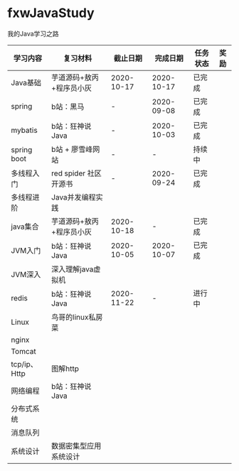 # fxwJavaStudy
我的Java学习之路
     
|学习内容|复习材料|截止日期|完成日期|任务状态|奖励
------|------|------|------|------|------|
Java基础|芋道源码+敖丙+程序员小灰|2020-10-17|2020-10-17|已完成	 
spring|b站：黑马|-|2020-09-08|	已完成	 
mybatis|b站：狂神说Java|-|2020-10-03|已完成	 
spring boot|b站 + 廖雪峰网站|-|-|持续中	 
多线程入门|red spider 社区开源书|-|2020-09-24|已完成	 
多线程进阶|Java并发编程实践
java集合|芋道源码+敖丙+程序员小灰|2020-10-18|-|已完成	 
JVM入门|b站：狂神说Java|2020-10-05|2020-10-07|已完成	 
JVM深入|	深入理解java虚拟机	 	 	 	 
redis|b站：狂神说Java|2020-11-22|-|进行中|
Linux|鸟哥的linux私房菜	 	 	 
nginx||||| 	 	 	 
Tomcat||||| 		 	 	 	 	 
tcp/ip、Http|图解http	 	 	 	 
网络编程|b站：狂神说Java	 	 	 	 
分布式系统||||| 	 	 	 	 	 
消息队列||||| 	
系统设计|数据密集型应用系统设计